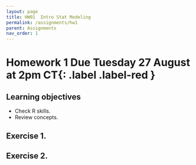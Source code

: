 ```yaml
---
layout: page
title: HW01  Intro Stat Modeling
permalink: /assignments/hw1
parent: Assignments
nav_order: 1
---
```


# Homework 1 **Due Tuesday 27 August at 2pm CT**{: .label .label-red }

## Learning objectives  
- Check R skills. 
- Review concepts.

## Exercise 1. 

## Exercise 2. 
